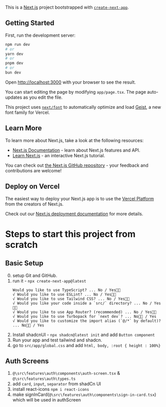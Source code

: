 This is a [Next.js](https://nextjs.org) project bootstrapped with [`create-next-app`](https://nextjs.org/docs/app/api-reference/cli/create-next-app).

## Getting Started

First, run the development server:

```bash
npm run dev
# or
yarn dev
# or
pnpm dev
# or
bun dev
```

Open [http://localhost:3000](http://localhost:3000) with your browser to see the result.

You can start editing the page by modifying `app/page.tsx`. The page auto-updates as you edit the file.

This project uses [`next/font`](https://nextjs.org/docs/app/building-your-application/optimizing/fonts) to automatically optimize and load [Geist](https://vercel.com/font), a new font family for Vercel.

## Learn More

To learn more about Next.js, take a look at the following resources:

- [Next.js Documentation](https://nextjs.org/docs) - learn about Next.js features and API.
- [Learn Next.js](https://nextjs.org/learn) - an interactive Next.js tutorial.

You can check out [the Next.js GitHub repository](https://github.com/vercel/next.js) - your feedback and contributions are welcome!

## Deploy on Vercel

The easiest way to deploy your Next.js app is to use the [Vercel Platform](https://vercel.com/new?utm_medium=default-template&filter=next.js&utm_source=create-next-app&utm_campaign=create-next-app-readme) from the creators of Next.js.

Check out our [Next.js deployment documentation](https://nextjs.org/docs/app/building-your-application/deploying) for more details.



# Steps to start this project from scratch

## Basic Setup
0. setup Git and GitHub.
1. run it - `npx create-next-app@latest`
    ```
    Would you like to use TypeScript? ... No / Yes👍🏼
    √ Would you like to use ESLint? ... No / Yes👍🏼
    √ Would you like to use Tailwind CSS? ... No / Yes👍🏼
    √ Would you like your code inside a `src/` directory? ... No / Yes👍🏼
    √ Would you like to use App Router? (recommended) ... No / Yes👍🏼
    √ Would you like to use Turbopack for `next dev`? ... No👍🏼 / Yes
    √ Would you like to customize the import alias (`@/*` by default)? ... No👍🏼 / Yes
    ```
2. Install shadcnUI - `npx shadcn@latest init` and add `Button component`
3. Run your app and test tailwind and shadcn.
4. go to `src/app/global.css` and add `html, body, :root { height : 100%}`
## Auth Screens
1. `@\src\features\auth\components\auth-screen.tsx` & `@\src\features\auth\types.ts`
2. add `card`, `input`, `separator` from shadCn UI
3. install react-icons `npm i react-icons`
4. make signInCard(`@\src\features\auth\components\sign-in-card.tsx`) which will be used in authScreen